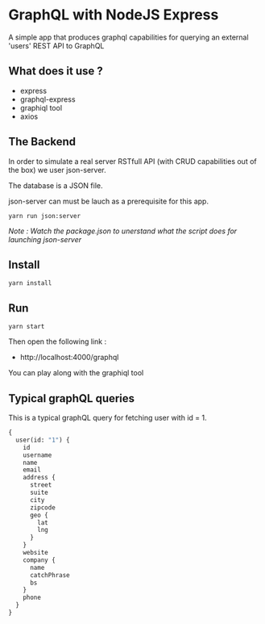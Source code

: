 # GraphQL with NodeJS Express

A simple app that produces graphql capabilities for querying an external 'users' REST API to GraphQL

## What does it use ?

- express
- graphql-express
- graphiql tool
- axios

## The Backend

In order to simulate a real server RSTfull API (with CRUD capabilities out of the box) we user json-server.

The database is a JSON file.

json-server can must be lauch as a prerequisite for this app.

```shell
yarn run json:server
```

_Note : Watch the package.json to unerstand what the script does for launching json-server_

## Install

```shell
yarn install
```

## Run

```shell
yarn start
```

Then open the following link :

- http://localhost:4000/graphql

You can play along with the graphiql tool

## Typical graphQL queries

This is a typical graphQL query for fetching user with id = 1.

```graphql
{
  user(id: "1") {
    id
    username
    name
    email
    address {
      street
      suite
      city
      zipcode
      geo {
        lat
        lng
      }
    }
    website
    company {
      name
      catchPhrase
      bs
    }
    phone
  }
}
```

